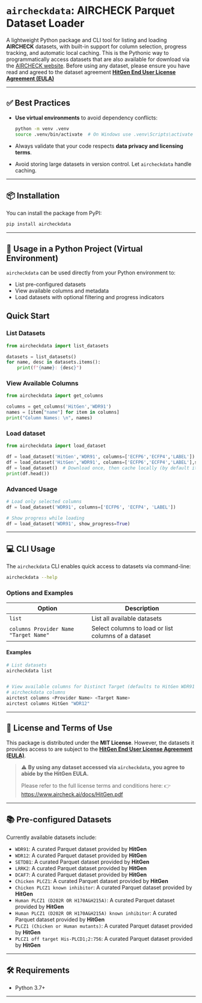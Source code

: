 # `aircheckdata`: AIRCHECK Parquet Dataset Loader

A lightweight Python package and CLI tool for listing and loading **AIRCHECK** datasets, with built-in support for column selection, progress tracking, and automatic local caching. This is the Pythonic way to programmatically access datasets that are also available for download via the [AIRCHECK website](https://www.aircheck.ai/datasets). Before using any dataset, please ensure you have read and agreed to the dataset agreement **[HitGen End User License Agreement (EULA)](https://www.aircheck.ai/docs/HitGen.pdf)**

---

## ✅ Best Practices

- **Use virtual environments** to avoid dependency conflicts:

  ```bash
  python -m venv .venv
  source .venv/bin/activate  # On Windows use .venv\Scripts\activate
  ```

- Always validate that your code respects **data privacy and licensing terms**.
- Avoid storing large datasets in version control. Let `aircheckdata` handle caching.

---

## 📦 Installation

You can install the package from PyPI:

```bash
pip install aircheckdata
```

---

## 🔧 Usage in a Python Project (Virtual Environment)

`aircheckdata` can be used directly from your Python environment to:

- List pre-configured datasets
- View available columns and metadata
- Load datasets with optional filtering and progress indicators

## Quick Start

### List Datasets

```python
from aircheckdata import list_datasets

datasets = list_datasets()
for name, desc in datasets.items():
    print(f"{name}: {desc}")
```

### View Available Columns

```python
from aircheckdata import get_columns

columns = get_columns('HitGen','WDR91')
names = [item["name"] for item in columns]
print("Column Names: \n", names)

```

### Load dataset

```python
from aircheckdata import load_dataset

df = load_dataset('HitGen','WDR91', columns=['ECFP6','ECFP4','LABEL'])  # Download specified data columns with progressbar or
df = load_dataset('HitGen','WDR91', columns=['ECFP6','ECFP4','LABEL'],show_progress=False) # Download specified data columns with without progressbar, this is more memory efficient and faster
df = load_dataset()  # Download once, then cache locally (by default it loads HitGen WDR91 Target)
print(df.head())
```

### Advanced Usage

```python
# Load only selected columns
df = load_dataset('WDR91', columns=['ECFP6', 'ECFP4', 'LABEL'])

# Show progress while loading
df = load_dataset('WDR91', show_progress=True)


```

---

## 💻 CLI Usage

The `aircheckdata` CLI enables quick access to datasets via command-line:

```bash
aircheckdata --help
```

### Options and Examples

| Option                                | Description                                         |
| ------------------------------------- | --------------------------------------------------- |
| `list`                                | List all available datasets                         |
| `columns Provider Name "Target Name"` | Select columns to load or list columns of a dataset |

#### Examples

```bash
# List datasets
aircheckdata list


# View available columns for Distinct Target (defaults to HitGen WDR91 if no provider and Target name is given)
# aircheckdata columns
airctest columns <Provider Name> <Target Name>
airctest columns HitGen "WDR12"
```

---

## 📜 License and Terms of Use

This package is distributed under the **MIT License**. However, the datasets it provides access to are subject to the **[HitGen End User License Agreement (EULA)](https://www.aircheck.ai/docs/HitGen.pdf)**.

> ⚠️ **By using any dataset accessed via `aircheckdata`, you agree to abide by the HitGen EULA.**
>
> Please refer to the full license terms and conditions here:
> 👉 https://www.aircheck.ai/docs/HitGen.pdf

---

## 📚 Pre-configured Datasets

Currently available datasets include:

- `WDR91`: A curated Parquet dataset provided by **HitGen**
- `WDR12`: A curated Parquet dataset provided by **HitGen**
- `SETDB1`: A curated Parquet dataset provided by **HitGen**
- `LRRK2`: A curated Parquet dataset provided by **HitGen**
- `DCAF7`: A curated Parquet dataset provided by **HitGen**
- `Chicken PLCZ1`: A curated Parquet dataset provided by **HitGen**
- `Chicken PLCZ1 known inhibitor`: A curated Parquet dataset provided by **HitGen**
- `Human PLCZ1 (D202R OR H170A&H215A)`: A curated Parquet dataset provided by **HitGen**
- `Human PLCZ1 (D202R OR H170A&H215A) known inhibitor`: A curated Parquet dataset provided by **HitGen**
- `PLCZ1 (Chicken or Human mutants)`: A curated Parquet dataset provided by **HitGen**
- `PLCZ1 off target His-PLCD1;2:756`: A curated Parquet dataset provided by **HitGen**

---

## 🛠 Requirements

- Python 3.7+

---
